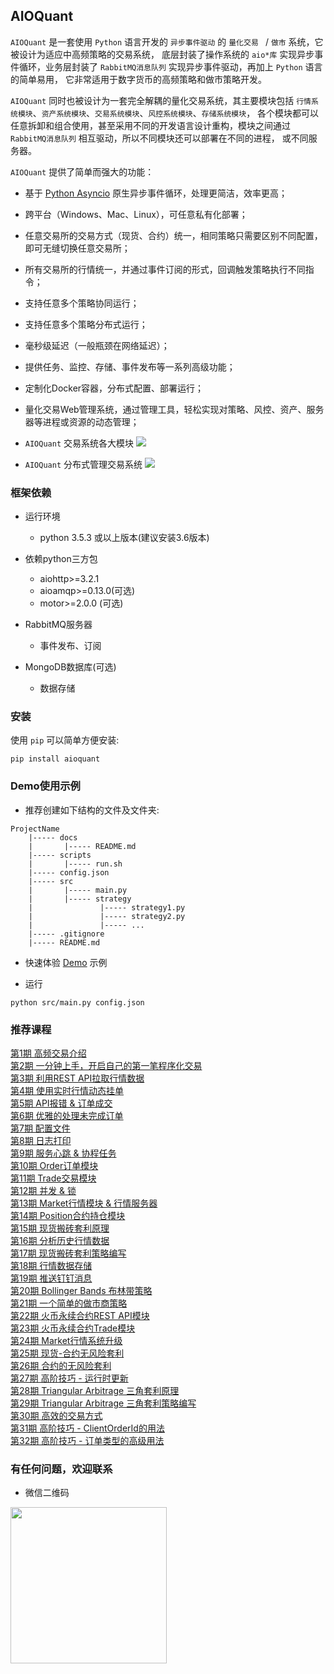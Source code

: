 
## AIOQuant

`AIOQuant` 是一套使用 `Python` 语言开发的 `异步事件驱动` 的 `量化交易 ` / `做市` 系统，它被设计为适应中高频策略的交易系统，
底层封装了操作系统的 `aio*库` 实现异步事件循环，业务层封装了 `RabbitMQ消息队列` 实现异步事件驱动，再加上 `Python` 语言的简单易用，
它非常适用于数字货币的高频策略和做市策略开发。

`AIOQuant` 同时也被设计为一套完全解耦的量化交易系统，其主要模块包括 `行情系统模块`、`资产系统模块`、`交易系统模块`、`风控系统模块`、`存储系统模块`，
各个模块都可以任意拆卸和组合使用，甚至采用不同的开发语言设计重构，模块之间通过 `RabbitMQ消息队列` 相互驱动，所以不同模块还可以部署在不同的进程，
或不同服务器。

`AIOQuant` 提供了简单而强大的功能：
- 基于 [Python Asyncio](https://docs.python.org/3/library/asyncio.html) 原生异步事件循环，处理更简洁，效率更高；
- 跨平台（Windows、Mac、Linux），可任意私有化部署；
- 任意交易所的交易方式（现货、合约）统一，相同策略只需要区别不同配置，即可无缝切换任意交易所；
- 所有交易所的行情统一，并通过事件订阅的形式，回调触发策略执行不同指令；
- 支持任意多个策略协同运行；
- 支持任意多个策略分布式运行；
- 毫秒级延迟（一般瓶颈在网络延迟）；
- 提供任务、监控、存储、事件发布等一系列高级功能；
- 定制化Docker容器，分布式配置、部署运行；
- 量化交易Web管理系统，通过管理工具，轻松实现对策略、风控、资产、服务器等进程或资源的动态管理；

- `AIOQuant` 交易系统各大模块
![](./docs/images/aioq_framework2.png)

- `AIOQuant` 分布式管理交易系统
![](./docs/images/aioq_framework.jpg)


### 框架依赖

- 运行环境
	- python 3.5.3 或以上版本(建议安装3.6版本)

- 依赖python三方包
	- aiohttp>=3.2.1
	- aioamqp>=0.13.0(可选)
	- motor>=2.0.0 (可选)

- RabbitMQ服务器
    - 事件发布、订阅

- MongoDB数据库(可选)
    - 数据存储


### 安装
使用 `pip` 可以简单方便安装:
```text
pip install aioquant
```


### Demo使用示例

- 推荐创建如下结构的文件及文件夹:
```text
ProjectName
    |----- docs
    |       |----- README.md
    |----- scripts
    |       |----- run.sh
    |----- config.json
    |----- src
    |       |----- main.py
    |       |----- strategy
    |               |----- strategy1.py
    |               |----- strategy2.py
    |               |----- ...
    |----- .gitignore
    |----- README.md
```

- 快速体验 [Demo](example/demo) 示例


- 运行
```text
python src/main.py config.json
```


### 推荐课程
[第1期 高频交易介绍](https://www.bilibili.com/video/BV1EJ41197Fx/)  
[第2期 一分钟上手，开启自己的第一笔程序化交易](https://www.bilibili.com/video/BV1vJ411q799/)  
[第3期 利用REST API拉取行情数据](https://www.bilibili.com/video/BV15J411B7bG/)  
[第4期 使用实时行情动态挂单](https://www.bilibili.com/video/BV1JJ411i7hH/)  
[第5期 API报错 & 订单成交](https://www.bilibili.com/video/BV1nJ411y7zE/)  
[第6期 优雅的处理未完成订单](https://www.bilibili.com/video/BV1nJ411175f/)  
[第7期 配置文件](https://www.bilibili.com/video/BV1ZJ411k71z/)  
[第8期 日志打印](https://www.bilibili.com/video/BV1FJ411C7Ys/)  
[第9期 服务心跳 & 协程任务](https://www.bilibili.com/video/BV1pJ411C7dS/)  
[第10期 Order订单模块](https://www.bilibili.com/video/BV1UJ411C7a6/)  
[第11期 Trade交易模块](https://www.bilibili.com/video/BV1sJ411r73X/)  
[第12期 并发 & 锁](https://www.bilibili.com/video/BV1iJ411677Q/)  
[第13期 Market行情模块 & 行情服务器](https://www.bilibili.com/video/av79695611/)  
[第14期 Position合约持仓模块](https://www.bilibili.com/video/av84079197/)  
[第15期 现货搬砖套利原理](https://www.bilibili.com/video/av86045742/)  
[第16期 分析历史行情数据](https://www.bilibili.com/video/av86060852/)  
[第17期 现货搬砖套利策略编写](https://www.bilibili.com/video/av86493743/)  
[第18期 行情数据存储](https://www.bilibili.com/video/av88433058/)  
[第19期 推送钉钉消息](https://www.bilibili.com/video/av88463345/)  
[第20期 Bollinger Bands 布林带策略](https://www.bilibili.com/video/av91044647/)  
[第21期 一个简单的做市商策略](https://www.bilibili.com/video/av93027310/)  
[第22期 火币永续合约REST API模块](https://www.bilibili.com/video/BV1k5411t7bb/)  
[第23期 火币永续合约Trade模块](https://www.bilibili.com/video/BV1GV411Z766/)  
[第24期 Market行情系统升级](https://www.bilibili.com/video/BV1rk4y1R7gk/)  
[第25期 现货-合约无风险套利](https://www.bilibili.com/video/BV15A411b78b/)  
[第26期 合约的无风险套利](https://www.bilibili.com/video/BV1AK4y1k7un/)  
[第27期 高阶技巧 - 运行时更新](https://www.bilibili.com/video/BV1Xe411p7Pm/)  
[第28期 Triangular Arbitrage 三角套利原理](https://www.bilibili.com/video/BV1WZ4y1W77F/)  
[第29期 Triangular Arbitrage 三角套利策略编写](https://www.bilibili.com/video/BV1zz411i7xW/)  
[第30期 高效的交易方式](https://www.bilibili.com/video/BV1Ai4y1x7Z3/)  
[第31期 高阶技巧 - ClientOrderId的用法](https://www.bilibili.com/video/BV1dA411v72d/)  
[第32期 高阶技巧 - 订单类型的高级用法](https://www.bilibili.com/video/BV12K411n7GC/)  


### 有任何问题，欢迎联系

- 微信二维码
<p>
  <img src ="https://open-space.ifclover.com/wx_qrcode.jpeg" align="middle" width="250" height="250"/>
</p>
